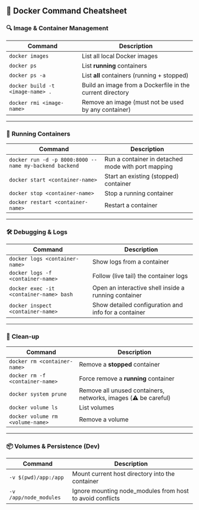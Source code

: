 ## 🐳 **Docker Command Cheatsheet**

### 🔍 **Image & Container Management**

| Command | Description |
|--------|-------------|
| `docker images` | List all local Docker images |
| `docker ps` | List **running** containers |
| `docker ps -a` | List **all** containers (running + stopped) |
| `docker build -t <image-name> .` | Build an image from a Dockerfile in the current directory |
| `docker rmi <image-name>` | Remove an image (must not be used by any container) |

---

### 🚀 **Running Containers**

| Command | Description |
|---------|-------------|
| `docker run -d -p 8000:8000 --name my-backend backend` | Run a container in detached mode with port mapping |
| `docker start <container-name>` | Start an existing (stopped) container |
| `docker stop <container-name>` | Stop a running container |
| `docker restart <container-name>` | Restart a container |

---

### 🛠️ **Debugging & Logs**

| Command | Description |
|---------|-------------|
| `docker logs <container-name>` | Show logs from a container |
| `docker logs -f <container-name>` | Follow (live tail) the container logs |
| `docker exec -it <container-name> bash` | Open an interactive shell inside a running container |
| `docker inspect <container-name>` | Show detailed configuration and info for a container |

---

### 🧹 **Clean-up**

| Command | Description |
|---------|-------------|
| `docker rm <container-name>` | Remove a **stopped** container |
| `docker rm -f <container-name>` | Force remove a **running** container |
| `docker system prune` | Remove all unused containers, networks, images (⚠️ be careful) |
| `docker volume ls` | List volumes |
| `docker volume rm <volume-name>` | Remove a volume |

---

### 📦 **Volumes & Persistence (Dev)**

| Command | Description |
|---------|-------------|
| `-v $(pwd)/app:/app` | Mount current host directory into the container |
| `-v /app/node_modules` | Ignore mounting node_modules from host to avoid conflicts |